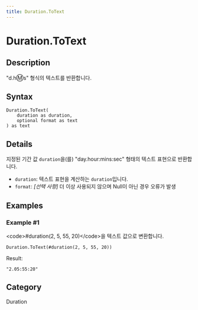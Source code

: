 ```yaml
---
title: Duration.ToText
---
```


# Duration.ToText


## Description

&#34;d.h:m:s&#34; 형식의 텍스트를 반환합니다.


## Syntax

```powerquery
Duration.ToText(
    duration as duration,
    optional format as text
) as text
```


## Details

지정된 기간 값 <code>duration</code>을(를) "day.hour:mins:sec" 형태의 텍스트 표현으로 반환합니다. <ul>        <li><code>duration</code>: 텍스트 표현을 계산하는 <code>duration</code>입니다.</li>  <li><code>format</code>: <i>[선택 사항]</i> 더 이상 사용되지 않으며 Null이 아닌 경우 오류가 발생</li>      </ul>


## Examples

### Example #1 
&lt;code&gt;#duration(2, 5, 55, 20)&lt;/code&gt;을 텍스트 값으로 변환합니다.
```powerquery
Duration.ToText(#duration(2, 5, 55, 20))
```

Result: 
```powerquery
"2.05:55:20"
```




## Category
Duration
